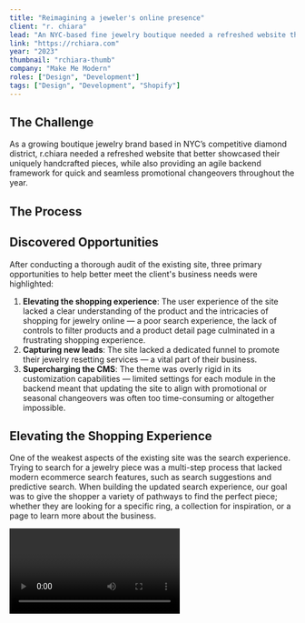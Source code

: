```yaml
---
title: "Reimagining a jeweler's online presence"
client: "r. chiara"
lead: "An NYC-based fine jewelry boutique needed a refreshed website that better showcased their bespoke pieces, along with an agile backend framework for seamless promotional changeovers."
link: "https://rchiara.com"
year: "2023"
thumbnail: "rchiara-thumb"
company: "Make Me Modern"
roles: ["Design", "Development"]
tags: ["Design", "Development", "Shopify"]
---
```


<script>
  import Divider from '$lib/Divider.svelte';
  import Video from '$lib/Video.svelte';
</script>

## The Challenge

As a growing boutique jewelry brand based in NYC’s competitive diamond district, r.chiara needed a refreshed website that better showcased their uniquely handcrafted pieces, while also providing an agile backend framework for quick and seamless promotional changeovers throughout the year.

## The Process



## Discovered Opportunities

After conducting a thorough audit of the existing site, three primary opportunities to help better meet the client's business needs were highlighted:

1. **Elevating the shopping experience**: The user experience of the site lacked a clear understanding of the product and the intricacies of shopping for jewelry online — a poor search experience, the lack of controls to filter products and a product detail page culminated in a frustrating shopping experience.
2. **Capturing new leads**: The site lacked a dedicated funnel to promote their jewelry resetting services — a vital part of their business.
3. **Supercharging the CMS**: The theme was overly rigid in its customization capabilities — limited settings for each module in the backend meant that updating the site to align with promotional or seasonal changeovers was often too time-consuming or altogether impossible.

<Divider />

## Elevating the Shopping Experience

One of the weakest aspects of the existing site was the search experience. Trying to search for a jewelry piece was a multi-step process that lacked modern ecommerce search features, such as search suggestions and predictive search. When building the updated search experience, our goal was to give the shopper a variety of pathways to find the perfect piece; whether they are looking for a specific ring, a collection for inspiration, or a page to learn more about the business.

<Video name="rchiara-video-search" caption="The new predictive search feature in action"/>

Similarly, product filtering and sorting on the existing site was severely limited; shoppers were only given the option to sort products based on a handful of parameters. Our revamped experience put the power back in the shopper's hands, which most importantly allowed them to find pieces within a specific price range and ones that featured a certain metal type.

<Video name="rchiara-video-filter" caption="Shoppers can filter by price, metal, gemstone and more"/>
